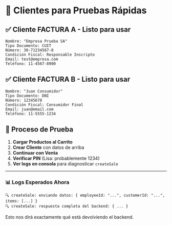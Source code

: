 # 🚀 Clientes para Pruebas Rápidas

## ✅ **Cliente FACTURA A - Listo para usar**
```
Nombre: "Empresa Prueba SA"
Tipo Documento: CUIT  
Número: 30-71234567-8
Condición Fiscal: Responsable Inscripto
Email: test@empresa.com
Teléfono: 11-4567-8900
```

## ✅ **Cliente FACTURA B - Listo para usar**  
```
Nombre: "Juan Consumidor"
Tipo Documento: DNI
Número: 12345678
Condición Fiscal: Consumidor Final
Email: juan@email.com
Teléfono: 11-5555-1234
```

## 🧪 **Proceso de Prueba**

1. **Cargar Productos al Carrito**
2. **Crear Cliente** con datos de arriba
3. **Continuar con Venta** 
4. **Verificar PIN** (Lisa: probablemente 1234)
5. **Ver logs en consola** para diagnosticar `createSale`

---

### 📊 **Logs Esperados Ahora**
```
🔍 createSale: enviando datos: { employeeId: "...", customerId: "...", items: [...] }
🔍 createSale: respuesta completa del backend: { ... }
```

Esto nos dirá exactamente qué está devolviendo el backend.
